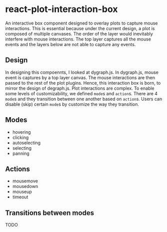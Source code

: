 # react-plot-interaction-box
An interactive box component designed to overlay plots to capture mouse interactions.
This is essential because under the current design, a plot is composed of multiple canvases. The order of the layer would inevitably interfere with mouse interactions. The top layer captures all the mouse events and the layers below are not able to capture any events.

## Design
In designing this compoennts, I looked at dygraph.js. In dygraph.js, mouse event is captures by a top layer canvas. The mouse interactions are then passed to the rest of the plot plugins.
Hence, this interaction box is born, to mirror the design of degraph.js.
Plot interactions are complex. To enable some levels of customizability, we defined `mode`s and `action`s. There are 4 `mode`s and they transition between one another based on `action`s. Users can disable (skip) certain `mode`s by customize the way they transition.

## Modes
* hovering
* clicking
* autoselecting
* selecting
* panning

## Actions
* mousemove
* mousedown
* mouseup
* timeout

## Transitions between modes
TODO

